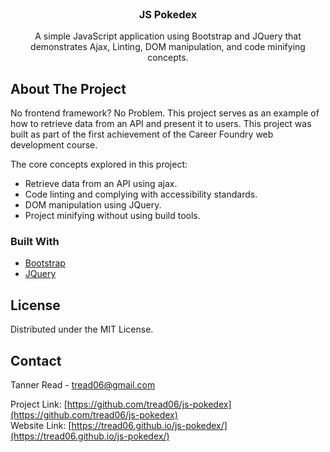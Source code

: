<br />
<div align="center"> 

  <h3 align="center">JS Pokedex</h3>

  <p align="center">
    A simple JavaScript application using Bootstrap and JQuery that demonstrates Ajax, Linting, DOM manipulation, and code minifying concepts.    
  </p>
</div>


<!-- ABOUT THE PROJECT -->
## About The Project

No frontend framework? No Problem. This project serves as an example of how to retrieve data from an API and present it to users. This project was built as part of the first achievement of the Career Foundry web development course.

The core concepts explored in this project:
* Retrieve data from an API using ajax.
* Code linting and complying with accessibility standards.
* DOM manipulation using JQuery.
* Project minifying without using build tools.


### Built With

* [Bootstrap](https://getbootstrap.com)
* [JQuery](https://jquery.com)

<!-- LICENSE -->
## License

Distributed under the MIT License.

<!-- CONTACT -->
## Contact

Tanner Read - tread06@gmail.com

Project Link: [https://github.com/tread06/js-pokedex](https://github.com/tread06/js-pokedex)
<br />
Website Link: [https://tread06.github.io/js-pokedex/](https://tread06.github.io/js-pokedex/)

<!-- MARKDOWN LINKS & IMAGES -->
[product-screenshot]: images/screenshot.png
